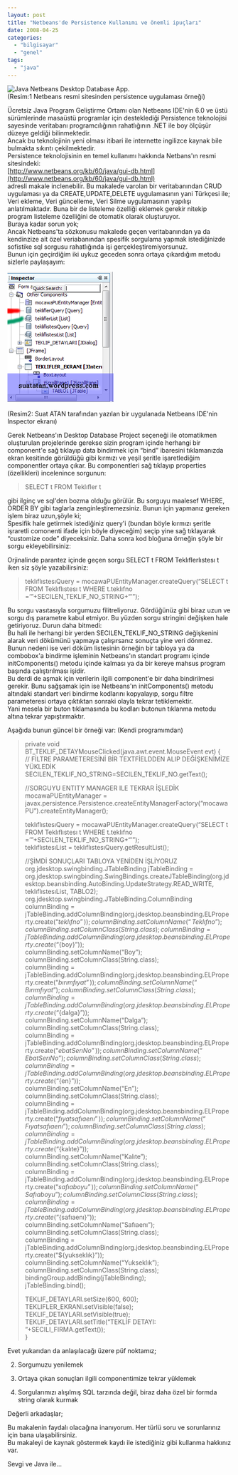 ```yaml
---
layout: post
title: "Netbeans'de Persistence Kullanımı ve önemli ipuçları"
date: 2008-04-25
categories: 
  - "bilgisayar"
  - "genel"
tags: 
  - "java"
---
```


![Java Netbeans Desktop Database App.](/images/running-app.png)  
(Resim:1 Netbeans resmi sitesinden persistence uygulaması örneği)  
  
Ücretsiz Java Program Geliştirme Ortamı olan Netbeans IDE'nin 6.0 ve üstü sürümlerinde masaüstü programlar için desteklediği Persistence teknolojisi sayesinde veritabanı programcılığının rahatlığının .NET ile boy ölçüşür düzeye geldiği bilinmektedir.  
Ancak bu teknolojinin yeni olması itibari ile internette ingilizce kaynak bile bulmakta sıkıntı çekilmektedir.  
Persistence teknolojisinin en temel kullanımı hakkında Netbans'ın resmi sitesindeki:  
[http://www.netbeans.org/kb/60/java/gui-db.html](http://www.netbeans.org/kb/60/java/gui-db.html)  
adresli makale inclenebilir. Bu makalede varolan bir veritabanından CRUD uygulaması ya da CREATE,UPDATE,DELETE uygulamasının yani Türkçesi ile; Veri ekleme, Veri güncelleme, Veri Silme uygulamasının yapılışı anlatılmaktadır. Buna bir de listeleme özelliği eklemek gerekir nitekip program listeleme özelliğini de otomatik olarak oluşturuyor.  
Buraya kadar sorun yok;  
Ancak Netbeans'ta sözkonusu makalede geçen veritabanından ya da kendinzize ait özel veriabanından spesifik sorgulama yapmak istediğinizde sofistike sql sorgusu rahatlığında işi gerçekleştiremiyorsunuz.  
Bunun için geçirdiğim iki uykuz geceden sonra ortaya çıkardığım metodu sizlerle paylaşayım:  
  
[![Netbeans'de persistence kullanımı](/images/netbeans_persistence.png)](http://suatatan.wordpress.com/wp-content/uploads/2008/04/netbeans_persistence.png)  
  
(Resim2: Suat ATAN tarafından yazılan bir uygulanada Netbeans IDE'nin Inspector ekranı)  
  
Gerek Netbeans'ın Desktop Database Project seçeneği ile otomatikmen oluşturulan projelerinde gerekse sizin program içinde herhangi bir component'e sağ tıklayıp data bindirmek için “bind” ibaresini tıklamanızda ekran kesitinde görüldüğü gibi kırmızı ve yeşil şeritle işaretlediğim componentler ortaya çıkar. Bu componentleri sağ tıklayıp properties (özellikleri) incelenince sorgunun:  

> SELECT t FROM Teklıfler t

  
gibi ilginç ve sql'den bozma olduğu görülür. Bu sorguyu maalesef WHERE, ORDER BY gibi taglarla zenginleştiremezsiniz. Bunun için yapmanız gereken işlem biraz uzun,şöyle ki;  
Spesifik hale getirmek istediğiniz query'i (bundan böyle kırmızı şeritle işraretli comonenti ifade için böyle diyeceğim) seçip yine sağ tıklayarak “customize code” diyeceksiniz. Daha sonra kod bloğuna örneğin şöyle bir sorgu ekleyebilirsiniz:  
  
Orjinalinde parantez içinde geçen sorgu SELECT t FROM Teklıflerlıstesı t iken siz şöyle yazabilirsiniz:  

> teklıflıstesıQuery = mocawaPUEntityManager.createQuery(“SELECT t FROM Teklıflıstesı t WHERE t.teklıfno =’”+SECILEN\_TEKLIF\_NO\_STRING+“’”);

  
Bu sorgu vasıtasıyla sorgumuzu filitreliyoruz. Gördüğünüz gibi biraz uzun ve sorgu dış parametre kabul etmiyor. Bu yüzden sorgu stringini değişken hale getiriyoruz. Durun daha bitmedi:  
Bu hali ile herhangi bir yerden SECILEN\_TEKLIF\_NO\_STRING değişkenini alarak veri dökümünü yapmaya çalışırsanız sonuçta yine veri dönmez. Bunun nedeni ise veri döküm listesinin örneğin bir tabloya ya da combobox'a bindirme işleminin Netbeans'ın standart programı içinde initComponents() metodu içinde kalması ya da bir kereye mahsus program başında çalıştırılması işidir.  
Bu derdi de aşmak için verilerin ilgili component'e bir daha bindirilmesi gerekir. Bunu sağşamak için ise Netbeans'ın initComponents() metodu altındaki standart veri bindirme kodlarını kopyalayıp, sorgu filtre parameteresi ortaya çıktıktan sonraki olayla tekrar tetiklemektir.  
Yani mesela bir buton tıklamasında bu kodları butonun tıklanma metodu altına tekrar yapıştırmaktır.  
  
Aşağıda bunun güncel bir örneği var: (Kendi programımdan)  

> private void BT\_TEKLIF\_DETAYMouseClicked(java.awt.event.MouseEvent evt) {  
> // FİLTRE PARAMETERESİNİ BİR TEXTFİELDDEN ALIP DEĞİŞKENİMİZE YÜKLEDİK  
> SECILEN\_TEKLIF\_NO\_STRING=SECILEN\_TEKLIF\_NO.getText();  
>   
> //SORGUYU ENTITY MANAGER ILE TEKRAR İŞLEDİK  
> mocawaPUEntityManager = javax.persistence.Persistence.createEntityManagerFactory(“mocawaPU”).createEntityManager();  
>   
> teklıflıstesıQuery = mocawaPUEntityManager.createQuery(“SELECT t FROM Teklıflıstesı t WHERE t.teklıfno =’”+SECILEN\_TEKLIF\_NO\_STRING+“’”);  
> teklıflıstesıList = teklıflıstesıQuery.getResultList();  
>   
> //ŞİMDİ SONUÇLARI TABLOYA YENİDEN İŞLİYORUZ  
> org.jdesktop.swingbinding.JTableBinding jTableBinding = org.jdesktop.swingbinding.SwingBindings.createJTableBinding(org.jdesktop.beansbinding.AutoBinding.UpdateStrategy.READ\_WRITE, teklıflıstesıList, TABLO2);  
> org.jdesktop.swingbinding.JTableBinding.ColumnBinding columnBinding = jTableBinding.addColumnBinding(org.jdesktop.beansbinding.ELProperty.create(“${teklıfno}”));  
> columnBinding.setColumnName(“Teklıfno”);  
> columnBinding.setColumnClass(String.class);  
> columnBinding = jTableBinding.addColumnBinding(org.jdesktop.beansbinding.ELProperty.create(“${boy}”));  
> columnBinding.setColumnName(“Boy”);  
> columnBinding.setColumnClass(String.class);  
> columnBinding = jTableBinding.addColumnBinding(org.jdesktop.beansbinding.ELProperty.create(“${bırımfıyat}”));  
> columnBinding.setColumnName(“Bırımfıyat”);  
> columnBinding.setColumnClass(String.class);  
> columnBinding = jTableBinding.addColumnBinding(org.jdesktop.beansbinding.ELProperty.create(“${dalga}”));  
> columnBinding.setColumnName(“Dalga”);  
> columnBinding.setColumnClass(String.class);  
> columnBinding = jTableBinding.addColumnBinding(org.jdesktop.beansbinding.ELProperty.create(“${ebatSerıNo}”));  
> columnBinding.setColumnName(“Ebat Serı No”);  
> columnBinding.setColumnClass(String.class);  
> columnBinding = jTableBinding.addColumnBinding(org.jdesktop.beansbinding.ELProperty.create(“${en}”));  
> columnBinding.setColumnName(“En”);  
> columnBinding.setColumnClass(String.class);  
> columnBinding = jTableBinding.addColumnBinding(org.jdesktop.beansbinding.ELProperty.create(“${fıyatsafıaenı}”));  
> columnBinding.setColumnName(“Fıyatsafıaenı”);  
> columnBinding.setColumnClass(String.class);  
> columnBinding = jTableBinding.addColumnBinding(org.jdesktop.beansbinding.ELProperty.create(“${kalıte}”));  
> columnBinding.setColumnName(“Kalıte”);  
> columnBinding.setColumnClass(String.class);  
> columnBinding = jTableBinding.addColumnBinding(org.jdesktop.beansbinding.ELProperty.create(“${safıaboyu}”));  
> columnBinding.setColumnName(“Safıaboyu”);  
> columnBinding.setColumnClass(String.class);  
> columnBinding = jTableBinding.addColumnBinding(org.jdesktop.beansbinding.ELProperty.create(“${safıaenı}”));  
> columnBinding.setColumnName(“Safıaenı”);  
> columnBinding.setColumnClass(String.class);  
> columnBinding = jTableBinding.addColumnBinding(org.jdesktop.beansbinding.ELProperty.create(“${yukseklık}”));  
> columnBinding.setColumnName(“Yukseklık”);  
> columnBinding.setColumnClass(String.class);  
> bindingGroup.addBinding(jTableBinding);  
> jTableBinding.bind();  
>   
> TEKLIF\_DETAYLARI.setSize(600, 600);  
> TEKLIFLER\_EKRANI.setVisible(false);  
> TEKLIF\_DETAYLARI.setVisible(true);  
> TEKLIF\_DETAYLARI.setTitle(“TEKLİF DETAYI: ”+SECILI\_FIRMA.getText());  
> }

  
Evet yukarıdan da anlaşılacağı üzere püf noktamız;  

  
2. Sorgumuzu yenilemek
  
4. Ortaya çıkan sonuçları ilgili componentimize tekrar yüklemek
  
6. Sorgularımızı alışılmış SQL tarzında değil, biraz daha özel bir formda string olarak kurmak
  

  
Değerli arkadaşlar;  
  
Bu makalenin faydalı olacağına inanıyorum. Her türlü soru ve sorunlarınız için bana ulaşabilirsiniz.  
Bu makaleyi de kaynak göstermek kaydı ile istediğiniz gibi kullanma hakkınız var.  
  
Sevgi ve Java ile…
